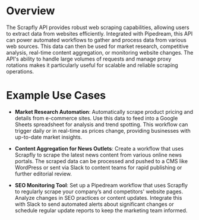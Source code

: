 # Overview

The Scrapfly API provides robust web scraping capabilities, allowing users to extract data from websites efficiently. Integrated with Pipedream, this API can power automated workflows to gather and process data from various web sources. This data can then be used for market research, competitive analysis, real-time content aggregation, or monitoring website changes. The API's ability to handle large volumes of requests and manage proxy rotations makes it particularly useful for scalable and reliable scraping operations.

# Example Use Cases

- **Market Research Automation**: Automatically scrape product pricing and details from e-commerce sites. Use this data to feed into a Google Sheets spreadsheet for analysis and trend spotting. This workflow can trigger daily or in real-time as prices change, providing businesses with up-to-date market insights.

- **Content Aggregation for News Outlets**: Create a workflow that uses Scrapfly to scrape the latest news content from various online news portals. The scraped data can be processed and pushed to a CMS like WordPress or sent via Slack to content teams for rapid publishing or further editorial review.

- **SEO Monitoring Tool**: Set up a Pipedream workflow that uses Scrapfly to regularly scrape your company’s and competitors' website pages. Analyze changes in SEO practices or content updates. Integrate this with Slack to send automated alerts about significant changes or schedule regular update reports to keep the marketing team informed.
